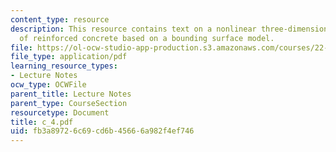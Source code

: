 ```yaml
---
content_type: resource
description: This resource contains text on a nonlinear three-dimensional analysis
  of reinforced concrete based on a bounding surface model.
file: https://ol-ocw-studio-app-production.s3.amazonaws.com/courses/22-314j-structural-mechanics-in-nuclear-power-technology-fall-2006/fb3a89726c69cd6b45666a982f4ef746_c_4.pdf
file_type: application/pdf
learning_resource_types:
- Lecture Notes
ocw_type: OCWFile
parent_title: Lecture Notes
parent_type: CourseSection
resourcetype: Document
title: c_4.pdf
uid: fb3a8972-6c69-cd6b-4566-6a982f4ef746
---
```


